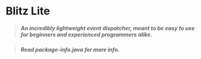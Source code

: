 # Blitz Lite

> ##### An incredibly lightweight event dispatcher, meant to be easy to use for beginners and experienced programmers alike. 

> ##### Read package-info.java for more info.